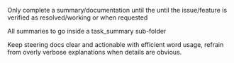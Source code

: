 <!------------------------------------------------------------------------------------
   Add Rules to this file or a short description and have Kiro refine them for you:   
-------------------------------------------------------------------------------------> 
Only complete a summary/documentation until the until the issue/feature is verified as resolved/working or when requested

All summaries to go inside a task_summary sub-folder

Keep steering docs clear and actionable with efficient word usage, refrain from overly verbose explanations when details are obvious.